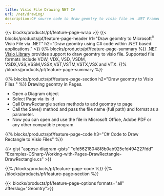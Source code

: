 ```yaml
---
title: Visio File Drawing NET C#
url: /net/drawing/
description:C# source code to draw geomtry to visio file on .NET Framework, .NET Core, Mono Platforms.
---
```


{{< blocks/products/pf/feature-page-wrap >}}
{{< blocks/products/pf/feature-page-header h1="Draw geomtry to Microsoft<sup>&reg;</sup> Visio File via .NET" h2="Draw geomtry using C# code within .NET based applications." >}}
{{% blocks/products/pf/feature-page-summary %}}
[.NET Visio Library](/diagram/net/) provides support to draw geomtry to visio file. Supported file formats include VDW, VDX, VSD, VSDM, VSDX,VSS,VSSM,VSSX,VST,VSTM,VSTX,VSX and VTX.
{{% /blocks/products/pf/feature-page-summary  %}}

{{% blocks/products/pf/feature-page-section  h2="Draw geomtry to Visio Files " %}}
Drawing geomtry in Pages.

+  Open a Diagram object
+  Select Page via its id
+  Call DrawRectangle series methods to add geomtry to page
+  Call the Save() method and pass the file name (full path) and format as a parameter.
+  Now you can open and use the file in Microsoft Office, Adobe PDF or any other compatible program.

{{% blocks/products/pf/feature-page-code h3="C# Code to  Draw Rectangle to Visio Files" %}}

{{< gist "aspose-diagram-gists" "efd56218048f8b0ab925efd494227fdd" "Examples-CSharp-Working-with-Pages-DrawRectangle-DrawRectangle.cs" >}}

{{% /blocks/products/pf/feature-page-code  %}}
{{% /blocks/products/pf/feature-page-section %}}

{{< blocks/products/pf/feature-page-options formats="all" afterslug="Geomtry">}}